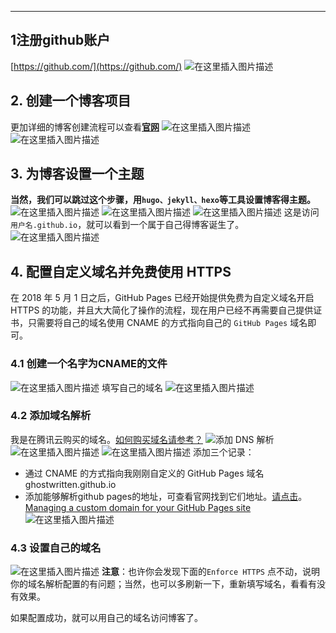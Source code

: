 ----

## 1注册github账户
[https://github.com/](https://github.com/)
![在这里插入图片描述](https://img-blog.csdnimg.cn/2020062823274925.png?x-oss-process=image/watermark,type_ZmFuZ3poZW5naGVpdGk,shadow_10,text_aHR0cHM6Ly9ibG9nLmNzZG4ubmV0L3hpeGloYWhhbGVsZWhlaGU=,size_16,color_FFFFFF,t_70)
## 2. 创建一个博客项目
更加详细的博客创建流程可以查看[**官网**](https://help.github.com/cn/github/working-with-github-pages/creating-a-github-pages-site)
![在这里插入图片描述](https://img-blog.csdnimg.cn/20200628232939331.png?x-oss-process=image/watermark,type_ZmFuZ3poZW5naGVpdGk,shadow_10,text_aHR0cHM6Ly9ibG9nLmNzZG4ubmV0L3hpeGloYWhhbGVsZWhlaGU=,size_16,color_FFFFFF,t_70)
![在这里插入图片描述](https://img-blog.csdnimg.cn/2020062823314839.png?x-oss-process=image/watermark,type_ZmFuZ3poZW5naGVpdGk,shadow_10,text_aHR0cHM6Ly9ibG9nLmNzZG4ubmV0L3hpeGloYWhhbGVsZWhlaGU=,size_16,color_FFFFFF,t_70)
## 3. 为博客设置一个主题
**当然，我们可以跳过这个步骤，用`hugo、jekyll、hexo`等工具设置博客得主题。**
![在这里插入图片描述](https://img-blog.csdnimg.cn/20200628233519743.png?x-oss-process=image/watermark,type_ZmFuZ3poZW5naGVpdGk,shadow_10,text_aHR0cHM6Ly9ibG9nLmNzZG4ubmV0L3hpeGloYWhhbGVsZWhlaGU=,size_16,color_FFFFFF,t_70)
![在这里插入图片描述](https://img-blog.csdnimg.cn/20200628233541487.png?x-oss-process=image/watermark,type_ZmFuZ3poZW5naGVpdGk,shadow_10,text_aHR0cHM6Ly9ibG9nLmNzZG4ubmV0L3hpeGloYWhhbGVsZWhlaGU=,size_16,color_FFFFFF,t_70)
![在这里插入图片描述](https://img-blog.csdnimg.cn/20200628233720610.png?x-oss-process=image/watermark,type_ZmFuZ3poZW5naGVpdGk,shadow_10,text_aHR0cHM6Ly9ibG9nLmNzZG4ubmV0L3hpeGloYWhhbGVsZWhlaGU=,size_16,color_FFFFFF,t_70)
这是访问`用户名.github.io`，就可以看到一个属于自己得博客诞生了。
![在这里插入图片描述](https://img-blog.csdnimg.cn/20200628234533144.png?x-oss-process=image/watermark,type_ZmFuZ3poZW5naGVpdGk,shadow_10,text_aHR0cHM6Ly9ibG9nLmNzZG4ubmV0L3hpeGloYWhhbGVsZWhlaGU=,size_16,color_FFFFFF,t_70)
## 4. 配置自定义域名并免费使用 HTTPS
在 2018 年 5 月 1 日之后，GitHub Pages 已经开始提供免费为自定义域名开启 HTTPS 的功能，并且大大简化了操作的流程，现在用户已经不再需要自己提供证书，只需要将自己的域名使用 CNAME 的方式指向自己的 `GitHub Pages` 域名即可。

### 4.1 创建一个名字为CNAME的文件
![在这里插入图片描述](https://img-blog.csdnimg.cn/20200628234940858.png?x-oss-process=image/watermark,type_ZmFuZ3poZW5naGVpdGk,shadow_10,text_aHR0cHM6Ly9ibG9nLmNzZG4ubmV0L3hpeGloYWhhbGVsZWhlaGU=,size_16,color_FFFFFF,t_70)
填写自己的域名
![在这里插入图片描述](https://img-blog.csdnimg.cn/20200628235209141.png?x-oss-process=image/watermark,type_ZmFuZ3poZW5naGVpdGk,shadow_10,text_aHR0cHM6Ly9ibG9nLmNzZG4ubmV0L3hpeGloYWhhbGVsZWhlaGU=,size_16,color_FFFFFF,t_70)
### 4.2 添加域名解析
我是在腾讯云购买的域名。[如何购买域名请参考？](https://blog.csdn.net/xixihahalelehehe/article/details/106965024)
![添加 DNS 解析](https://img-blog.csdnimg.cn/2020062823545552.png?x-oss-process=image/watermark,type_ZmFuZ3poZW5naGVpdGk,shadow_10,text_aHR0cHM6Ly9ibG9nLmNzZG4ubmV0L3hpeGloYWhhbGVsZWhlaGU=,size_16,color_FFFFFF,t_70)
![在这里插入图片描述](https://img-blog.csdnimg.cn/20200628235754892.png?x-oss-process=image/watermark,type_ZmFuZ3poZW5naGVpdGk,shadow_10,text_aHR0cHM6Ly9ibG9nLmNzZG4ubmV0L3hpeGloYWhhbGVsZWhlaGU=,size_16,color_FFFFFF,t_70)
![在这里插入图片描述](https://img-blog.csdnimg.cn/2020062823572666.png?x-oss-process=image/watermark,type_ZmFuZ3poZW5naGVpdGk,shadow_10,text_aHR0cHM6Ly9ibG9nLmNzZG4ubmV0L3hpeGloYWhhbGVsZWhlaGU=,size_16,color_FFFFFF,t_70)
添加三个记录：

 - 通过 CNAME 的方式指向我刚刚自定义的 GitHub Pages 域名 ghostwritten.github.io
 - 添加能够解析github pages的地址，可查看官网找到它们地址。[请点击](https://help.github.com/cn/github/working-with-github-pages/securing-your-github-pages-site-with-https)。
[Managing a custom domain for your GitHub Pages site](https://docs.github.com/en/free-pro-team@latest/github/working-with-github-pages/managing-a-custom-domain-for-your-github-pages-site#configuring-an-apex-domain)
![在这里插入图片描述](https://img-blog.csdnimg.cn/20200629001032740.png?x-oss-process=image/watermark,type_ZmFuZ3poZW5naGVpdGk,shadow_10,text_aHR0cHM6Ly9ibG9nLmNzZG4ubmV0L3hpeGloYWhhbGVsZWhlaGU=,size_16,color_FFFFFF,t_70)
### 4.3 设置自己的域名
![在这里插入图片描述](https://img-blog.csdnimg.cn/20200629001255372.png?x-oss-process=image/watermark,type_ZmFuZ3poZW5naGVpdGk,shadow_10,text_aHR0cHM6Ly9ibG9nLmNzZG4ubmV0L3hpeGloYWhhbGVsZWhlaGU=,size_16,color_FFFFFF,t_70)
**注意**：也许你会发现下面的`Enforce HTTPS` 点不动，说明你的域名解析配置的有问题；当然，也可以多刷新一下，重新填写域名，看看有没有效果。

如果配置成功，就可以用自己的域名访问博客了。

